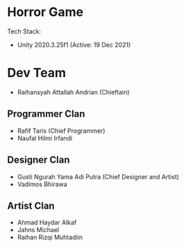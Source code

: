 # Horror Game
Tech Stack: 
- Unity 2020.3.25f1 (Active: 19 Dec 2021)

# Dev Team
- Raihansyah Attallah Andrian (Chieftain)

## Programmer Clan
- Rafif Taris (Chief Programmer)
- Naufal Hilmi Irfandi

## Designer Clan
- Gusti Ngurah Yama Adi Putra (Chief Designer and Artist)
- Vadimos Bhirawa

## Artist Clan
- Ahmad Haydar Alkaf
- Jahns Michael
- Raihan Rizqi Muhtadiin
